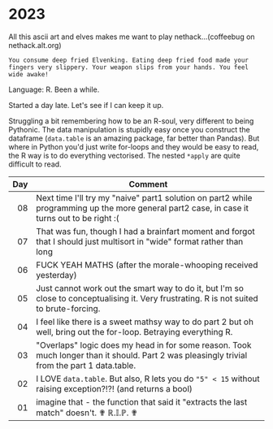 # 2023

All this ascii art and elves makes me want to play nethack...(coffeebug on nethack.alt.org)

```
You consume deep fried Elvenking. Eating deep fried food made your
fingers very slippery. Your weapon slips from your hands. You feel wide awake!
```

Language: R. Been a while.

Started a day late. Let's see if I can keep it up.

Struggling a bit remembering how to be an R-soul, very different to being Pythonic.
The data manipulation is stupidly easy once you construct the dataframe (`data.table` is an amazing package, far better
than Pandas). But where in Python you'd just write for-loops and they would be easy to read, the R way is to do
everything vectorised. The nested `*apply` are quite difficult to read.
 

| Day | Comment                                                                                                                                      |
|----:|----------------------------------------------------------------------------------------------------------------------------------------------|
|  08 | Next time I'll try my "naive" part1 solution on part2 while programming up the more general part2 case, in case it turns out to be right :(  |
|  07 | That was fun, though I had a brainfart moment and forgot that I should just multisort in "wide" format rather than long                      |
|  06 | FUCK YEAH MATHS (after the morale-whooping received yesterday)                                                                               |
|  05 | Just cannot work out the smart way to do it, but I'm so close to conceptualising it. Very frustrating. R is not suited to brute-forcing.     |
|  04 | I feel like there is a sweet mathsy way to do part 2 but oh well, bring out the for-loop. Betraying everything R.                            |
|  03 | "Overlaps" logic does my head in for some reason. Took much longer than it should. Part 2 was pleasingly trivial from the part 1 data.table. |
|  02 | I LOVE `data.table`. But also, R lets you do `"5" < 15` without raising exception?!?! (and returns a bool)                                   |
|  01 | imagine that - the function that said it "extracts the last match" doesn't. ✟ ℝ.𝕀.ℙ. ✟                                                       |
